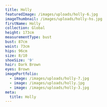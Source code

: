 ```yaml
---
title: Holly
featuredImage: /images/uploads/holly-6.jpg
imageThumbnail: /images/uploads/holly-hs.jpg
firstName: Holly
collection: Global
height: 173cm
measurementType: bust
bust: 87cm
waist: 73cm
hips: 96cm
size: 8/10
shoeSize: '9'
hair: Dark Brown
eyes: Brown
imagePortfolio:
  - image: /images/uploads/holly-7.jpg
  - image: /images/uploads/holly.jpg
  - image: /images/uploads/holly-3.jpg
meta:
  title: Holly
---
```


